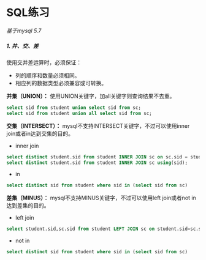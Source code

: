 # SQL练习 #

*基于mysql 5.7*

##### 1. 并、交、差 #####
使用交并差运算时，必须保证：
- 列的顺序和数量必须相同。
- 相应列的数据类型必须兼容或可转换。

**并集（UNION）：** 使用UNION关键字，加all关键字则查询结果不去重。

```sql
select sid from student union select sid from sc;
select sid from student union all select sid from sc;
```

**交集（INTERSECT）：** mysql不支持INTERSECT关键字，不过可以使用inner join或者in达到交集的目的。
- inner join
```sql
select distinct student.sid from student INNER JOIN sc on sc.sid = student.sid ;
select distinct student.sid from student INNER JOIN sc using(sid);
```
- in
```sql
select distinct sid from student where sid in (select sid from sc)
```

**差集（MINUS）：** mysql不支持MINUS关键字，不过可以使用left join或者not in达到差集的目的。
- left join
```sql
select student.sid,sc.sid from student LEFT JOIN sc on student.sid=sc.sid where sc.sid is null
```
- not in
```sql
select distinct sid from student where sid in (select sid from sc)
```
